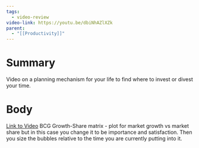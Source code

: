 ```yaml
---
tags:
  - video-review
video-link: https://youtu.be/dbiNhAZlXZk
parent:
  - "[[Productivity]]"
---
```

# Summary 
Video on a planning mechanism for your life to find where to invest or divest your time.
# Body
[Link to Video](https://youtu.be/dbiNhAZlXZk)
BCG Growth-Share matrix - plot for market growth vs market share but in this case you change it to be importance and satisfaction. Then you size the bubbles relative to the time you are currently putting into it.
